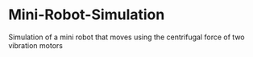 # Mini-Robot-Simulation
Simulation of a mini robot that moves using the centrifugal force of two vibration motors
